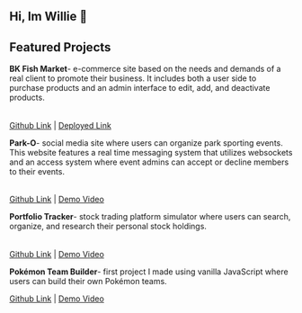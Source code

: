## Hi, Im Willie 👋

## Featured Projects
**BK Fish Market**- e-commerce site based on the needs and demands of a real client to promote their business. It includes both a user side to purchase products and an admin interface to edit, add, and deactivate products. 
######
[Github Link](https://github.com/wshi9124/BK-Fish-Market) | [Deployed Link](http://54.152.24.233:4000/home)

**Park-O**- social media site where users can organize park sporting events. This website features a real time messaging system that utilizes websockets and an access system where event admins can accept or decline members to their events. 
######
[Github Link](https://github.com/wshi9124/Sports-park-organizer) | [Demo Video](https://youtu.be/Z8HKBXoNswg)

**Portfolio Tracker**- stock trading platform simulator where users can search, organize, and research their personal stock holdings. 
######
[Github Link](https://github.com/wshi9124/Portfolio-Tracker-) | [Demo Video](https://youtu.be/juVxJYn8nlE)

**Pokémon Team Builder**- first project I made using vanilla JavaScript where users can build their own Pokémon teams.

[Github Link](https://github.com/wshi9124/Pokemon-Team-Builder) | [Demo Video](https://youtu.be/EyGGHUOkxjY)

<!--
**wshi9124/wshi9124** is a ✨ _special_ ✨ repository because its `README.md` (this file) appears on your GitHub profile.

Here are some ideas to get you started:

- 🔭 I’m currently working on ...
- 🌱 I’m currently learning ...
- 👯 I’m looking to collaborate on ...
- 🤔 I’m looking for help with ...
- 💬 Ask me about ...
- 📫 How to reach me: ...
- 😄 Pronouns: ...
- ⚡ Fun fact: ...
-->
